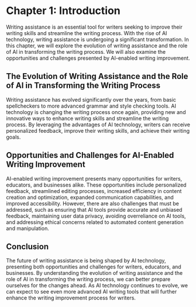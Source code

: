 Chapter 1: Introduction
=======================

Writing assistance is an essential tool for writers seeking to improve their writing skills and streamline the writing process. With the rise of AI technology, writing assistance is undergoing a significant transformation. In this chapter, we will explore the evolution of writing assistance and the role of AI in transforming the writing process. We will also examine the opportunities and challenges presented by AI-enabled writing improvement.

The Evolution of Writing Assistance and the Role of AI in Transforming the Writing Process
------------------------------------------------------------------------------------------

Writing assistance has evolved significantly over the years, from basic spellcheckers to more advanced grammar and style checking tools. AI technology is changing the writing process once again, providing new and innovative ways to enhance writing skills and streamline the writing process. By leveraging the advantages of AI technology, writers can receive personalized feedback, improve their writing skills, and achieve their writing goals.

Opportunities and Challenges for AI-Enabled Writing Improvement
---------------------------------------------------------------

AI-enabled writing improvement presents many opportunities for writers, educators, and businesses alike. These opportunities include personalized feedback, streamlined editing processes, increased efficiency in content creation and optimization, expanded communication capabilities, and improved accessibility. However, there are also challenges that must be addressed, such as ensuring that AI tools provide accurate and unbiased feedback, maintaining user data privacy, avoiding overreliance on AI tools, and addressing ethical concerns related to automated content generation and manipulation.

Conclusion
----------

The future of writing assistance is being shaped by AI technology, presenting both opportunities and challenges for writers, educators, and businesses. By understanding the evolution of writing assistance and the role of AI in transforming the writing process, we can better prepare ourselves for the changes ahead. As AI technology continues to evolve, we can expect to see even more advanced AI writing tools that will further enhance the writing improvement process for writers.
